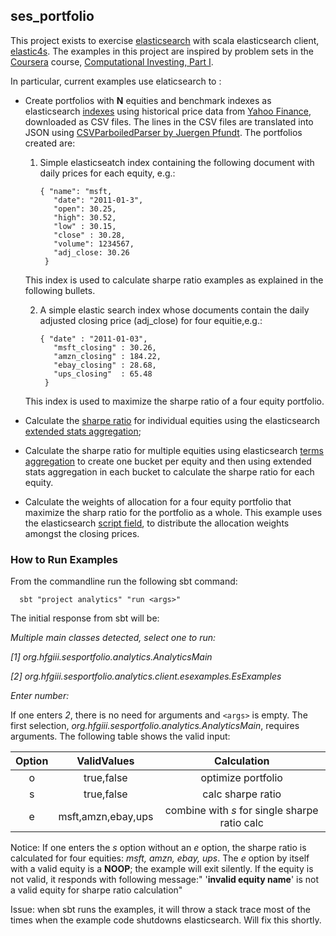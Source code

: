 ## ses_portfolio

This project exists to exercise [elasticsearch](http://elasticsearch.org) with scala elasticsearch client, [elastic4s](https://github.com/sksamuel/elastic4s). The examples in this project are inspired by problem sets in the [Coursera](https://www.coursera.org/) course, [Computational Investing, Part I](https://www.coursera.org/course/compinvesting1).

In particular, current examples use elaticsearch to :

* Create portfolios with __N__ equities and benchmark indexes as elasticsearch [indexes](http://www.elasticsearch.org/blog/what-is-an-elasticsearch-index/) using historical price data from [Yahoo Finance](http://finance.yahoo.com/), downloaded as CSV files. The lines in the CSV files are translated into JSON using [CSVParboiledParser by Juergen Pfundt](http://poundblog.wordpress.com/2014/08/23/a-scala-parboiled2-grammar-for-csv/). The portfolios created are:

  1. Simple elasticseatch index containing the following document with daily prices for each equity, e.g.:
  
     ```
     { "name": "msft,     
        "date": "2011-01-3",
        "open": 30.25,
        "high": 30.52,
        "low" : 30.15,
        "close" : 30.28,
        "volume": 1234567,
        "adj_close: 30.26 
      }
      ```
      
    This index is used to calculate sharpe ratio examples as explained in the following bullets.
    
  2. A simple elastic search index whose documents contain the daily adjusted closing price (adj_close) for four equitie,e.g.:
  
     ```
     { "date" : "2011-01-03",
        "msft_closing" : 30.26,
        "amzn_closing" : 184.22,
        "ebay_closing" : 28.68,
        "ups_closing"  : 65.48
      }
      ```
        
   This index is used to maximize the sharpe ratio of a four equity portfolio. 
 
* Calculate the [sharpe ratio](http://en.wikipedia.org/wiki/Sharpe_ratio) for individual equities using the elasticsearch [extended stats aggregation](http://www.elasticsearch.org/guide/en/elasticsearch/reference/current/search-aggregations-metrics-extendedstats-aggregation.html);
* Calculate the sharpe ratio for multiple equities using elasticsearch [terms aggregation](http://www.elasticsearch.org/guide/en/elasticsearch/reference/current/search-aggregations-bucket-terms-aggregation.html) to create one bucket per equity and then using extended stats aggregation in each bucket to calculate the sharpe ratio for each equity.
* Calculate the weights of allocation for a four equity portfolio that maximize the sharp ratio for the portfolio as a whole. This example uses the elasticsearch [script field](http://www.elasticsearch.org/guide/en/elasticsearch/reference/current/search-request-script-fields.html), to distribute the allocation weights amongst the closing prices. 

### How to Run Examples

From the commandline run the following sbt command: 
   ```
     sbt "project analytics" "run <args>"     
   ``` 
   
The initial response from sbt will be:
  
_Multiple main classes detected, select one to run:_

 _[1] org.hfgiii.sesportfolio.analytics.AnalyticsMain_
 
 _[2] org.hfgiii.sesportfolio.analytics.client.esexamples.EsExamples_

_Enter number:_

If one enters _2_, there is no need for arguments and `<args>` is empty. The first selection, _org.hfgiii.sesportfolio.analytics.AnalyticsMain_, requires arguments. The following table shows the valid input:

| Option   | ValidValues | Calculation |
| :------: | :---------: | :---------: |
|   o      | true,false  | optimize portfolio |
|   s      | true,false  | calc sharpe ratio |
|  e       | msft,amzn,ebay,ups| combine with _s_ for single sharpe ratio calc|

Notice: If one enters the _s_ option without an _e_ option, the sharpe ratio is calculated for four equities: _msft, amzn, ebay, ups_. The _e_ option by itself with a valid equity is a __NOOP__; the example will exit silently. If the equity is not valid, it responds with following message:" '__invalid equity name__' is not a valid equity for sharpe ratio calculation"

Issue: when sbt runs the examples, it will throw a stack trace most of the times when the example code shutdowns elasticsearch. Will fix this shortly. 
